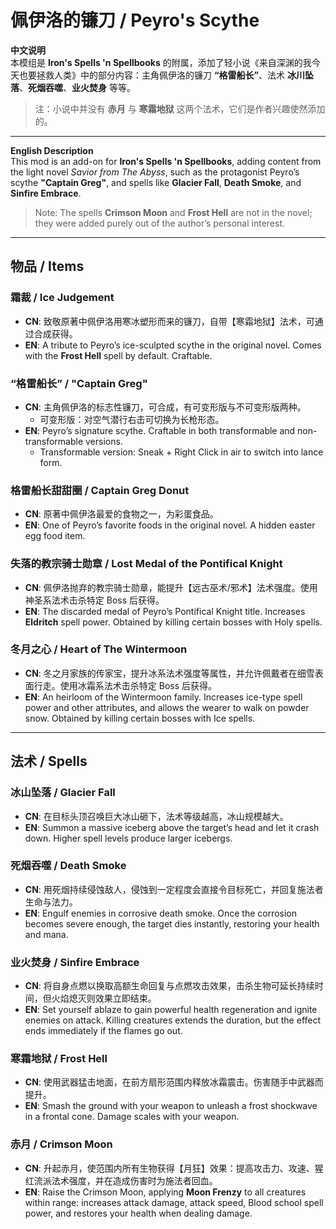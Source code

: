 # 佩伊洛的镰刀 / Peyro's Scythe

**中文说明**  
本模组是 **Iron's Spells 'n Spellbooks** 的附属，添加了轻小说《来自深渊的我今天也要拯救人类》中的部分内容：主角佩伊洛的镰刀 **“格雷船长”**、法术 **冰川坠落**、**死烟吞噬**、**业火焚身** 等等。  
> 注：小说中并没有 **赤月** 与 **寒霜地狱** 这两个法术，它们是作者兴趣使然添加的。  

---

**English Description**  
This mod is an add-on for **Iron's Spells 'n Spellbooks**, adding content from the light novel *Savior from The Abyss*, such as the protagonist Peyro’s scythe **"Captain Greg"**, and spells like **Glacier Fall**, **Death Smoke**, and **Sinfire Embrace**.  
> Note: The spells **Crimson Moon** and **Frost Hell** are not in the novel; they were added purely out of the author’s personal interest.

---

## 物品 / Items

### 霜裁 / Ice Judgement
- **CN**: 致敬原著中佩伊洛用寒冰塑形而来的镰刀，自带【寒霜地狱】法术，可通过合成获得。  
- **EN**: A tribute to Peyro’s ice-sculpted scythe in the original novel. Comes with the **Frost Hell** spell by default. Craftable.

### “格雷船长” / "Captain Greg"
- **CN**: 主角佩伊洛的标志性镰刀，可合成，有可变形版与不可变形版两种。  
  - 可变形版：对空气潜行右击可切换为长枪形态。  
- **EN**: Peyro’s signature scythe. Craftable in both transformable and non-transformable versions.  
  - Transformable version: Sneak + Right Click in air to switch into lance form.

### 格雷船长甜甜圈 / Captain Greg Donut
- **CN**: 原著中佩伊洛最爱的食物之一，为彩蛋食品。  
- **EN**: One of Peyro’s favorite foods in the original novel. A hidden easter egg food item.

### 失落的教宗骑士勋章 / Lost Medal of the Pontifical Knight
- **CN**: 佩伊洛抛弃的教宗骑士勋章，能提升【远古巫术/邪术】法术强度。使用神圣系法术击杀特定 Boss 后获得。  
- **EN**: The discarded medal of Peyro’s Pontifical Knight title. Increases **Eldritch** spell power. Obtained by killing certain bosses with Holy spells.

### 冬月之心 / Heart of The Wintermoon
- **CN**: 冬之月家族的传家宝，提升冰系法术强度等属性，并允许佩戴者在细雪表面行走。使用冰霜系法术击杀特定 Boss 后获得。  
- **EN**: An heirloom of the Wintermoon family. Increases ice-type spell power and other attributes, and allows the wearer to walk on powder snow. Obtained by killing certain bosses with Ice spells.

---

## 法术 / Spells

### 冰山坠落 / Glacier Fall
- **CN**: 在目标头顶召唤巨大冰山砸下，法术等级越高，冰山规模越大。  
- **EN**: Summon a massive iceberg above the target’s head and let it crash down. Higher spell levels produce larger icebergs.

### 死烟吞噬 / Death Smoke
- **CN**: 用死烟持续侵蚀敌人，侵蚀到一定程度会直接令目标死亡，并回复施法者生命与法力。  
- **EN**: Engulf enemies in corrosive death smoke. Once the corrosion becomes severe enough, the target dies instantly, restoring your health and mana.

### 业火焚身 / Sinfire Embrace
- **CN**: 将自身点燃以换取高额生命回复与点燃攻击效果，击杀生物可延长持续时间，但火焰熄灭则效果立即结束。  
- **EN**: Set yourself ablaze to gain powerful health regeneration and ignite enemies on attack. Killing creatures extends the duration, but the effect ends immediately if the flames go out.
  
### 寒霜地狱 / Frost Hell
- **CN**: 使用武器猛击地面，在前方扇形范围内释放冰霜震击。伤害随手中武器而提升。  
- **EN**: Smash the ground with your weapon to unleash a frost shockwave in a frontal cone. Damage scales with your weapon.
  
### 赤月 / Crimson Moon
- **CN**: 升起赤月，使范围内所有生物获得【月狂】效果：提高攻击力、攻速、猩红流派法术强度，并在造成伤害时为施法者回血。  
- **EN**: Raise the Crimson Moon, applying **Moon Frenzy** to all creatures within range: increases attack damage, attack speed, Blood school spell power, and restores your health when dealing damage.

